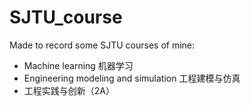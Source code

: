 # SJTU_course
Made to record some SJTU courses of mine:
- Machine learning 机器学习
- Engineering modeling and simulation 工程建模与仿真
- 工程实践与创新（2A）
